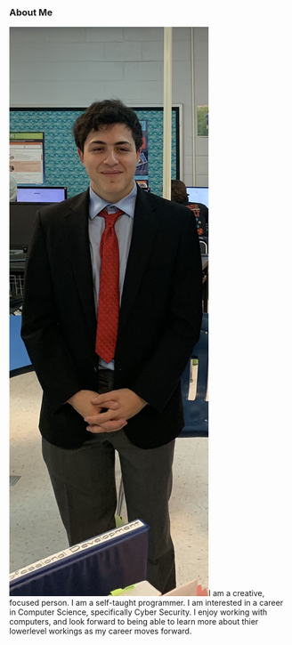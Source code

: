 ### About Me
![me](assets/me.jpeg)I am a creative, focused person. I am a self-taught programmer. I am interested in a career in Computer Science, specifically Cyber Security. I enjoy working with computers, and look forward to being able to learn more about thier lowerlevel workings as my career moves forward.

